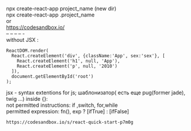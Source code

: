 
npx create-react-app project_name (new dir) <br />
npx create-react-app .project_name <br />
or <br/>
https://codesandbox.io/ <br />
– – – – - <br />
without JSX :
  ```
ReactDOM.render(
    React.createElement('div', {className:'App', sex:'sex'}, [
      React.createElement('h1', null, 'App'),
      React.createElement('p', null, '2010')
    ]),
    document.getElementById('root')
);
  ```
jsx - syntax extentions for js; шаблонизатор( есть еще pug(former jade), twig ...)
inside {}: <br />
not permitted instructions: if ,switch, for,while <br />
permitted expression: fn(), exp ? [ifTrue] : [ifFalse] 
```
https://codesandbox.io/s/react-quick-start-p7m0g
```
